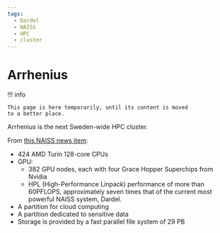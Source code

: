 ```yaml
---
tags:
  - Dardel
  - NAISS
  - HPC
  - cluster
---
```


# Arrhenius

!!! info

    This page is here temporarily, until its content is moved
    to a better place.

Arrhenius is the next Sweden-wide HPC cluster.

From [this NAISS news item](https://www.naiss.se/news/2025/07/hpe-wins-arrhenius-contract/):

- 424 AMD Turin 128-core CPUs
- GPU:
  - 382 GPU nodes, each with four Grace Hopper Superchips from Nvidia
  - HPL (High-Performance Linpack) performance of more than 60PFLOPS,
    approximately seven times that of the current most powerful NAISS system, Dardel.
- A partition for cloud computing 
- A partition dedicated to sensitive data
- Storage is provided by a fast parallel file system of 29 PB
